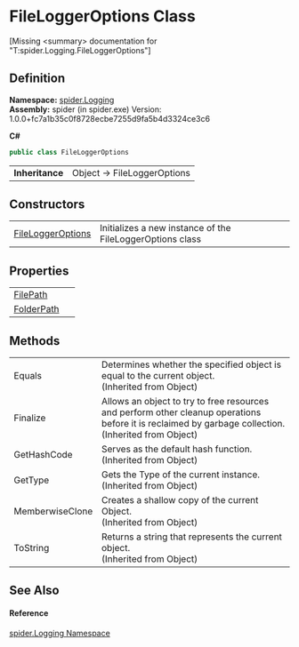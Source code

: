 # FileLoggerOptions Class


\[Missing &lt;summary&gt; documentation for "T:spider.Logging.FileLoggerOptions"\]



## Definition
**Namespace:** <a href="025fefbc-de74-8290-81fc-7e83b8983331">spider.Logging</a>  
**Assembly:** spider (in spider.exe) Version: 1.0.0+fc7a1b35c0f8728ecbe7255d9fa5b4d3324ce3c6

**C#**
``` C#
public class FileLoggerOptions
```

<table><tr><td><strong>Inheritance</strong></td><td>Object  →  FileLoggerOptions</td></tr>
</table>



## Constructors
<table>
<tr>
<td><a href="db90e594-47c2-63d1-fb50-8b1bb813a240">FileLoggerOptions</a></td>
<td>Initializes a new instance of the FileLoggerOptions class</td></tr>
</table>

## Properties
<table>
<tr>
<td><a href="f4e368ec-b5d1-ebd1-9496-ddd71cf8a239">FilePath</a></td>
<td> </td></tr>
<tr>
<td><a href="f5638379-7e5a-1695-ae30-d021db5faa77">FolderPath</a></td>
<td> </td></tr>
</table>

## Methods
<table>
<tr>
<td>Equals</td>
<td>Determines whether the specified object is equal to the current object.<br />(Inherited from Object)</td></tr>
<tr>
<td>Finalize</td>
<td>Allows an object to try to free resources and perform other cleanup operations before it is reclaimed by garbage collection.<br />(Inherited from Object)</td></tr>
<tr>
<td>GetHashCode</td>
<td>Serves as the default hash function.<br />(Inherited from Object)</td></tr>
<tr>
<td>GetType</td>
<td>Gets the Type of the current instance.<br />(Inherited from Object)</td></tr>
<tr>
<td>MemberwiseClone</td>
<td>Creates a shallow copy of the current Object.<br />(Inherited from Object)</td></tr>
<tr>
<td>ToString</td>
<td>Returns a string that represents the current object.<br />(Inherited from Object)</td></tr>
</table>

## See Also


#### Reference
<a href="025fefbc-de74-8290-81fc-7e83b8983331">spider.Logging Namespace</a>  
